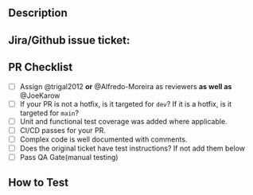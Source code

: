 ## Description

<!-- Describe your changes here -->

## Jira/Github issue ticket:
<!-- add the URL to the associated Jira (if internal) or Github issue here -->

## PR Checklist

<!-- Please validate your changes with the checklist below before marking for code review. -->

- [ ] Assign @trigal2012 **or** @Alfredo-Moreira as reviewers **as well as** @JoeKarow
- [ ] If your PR is not a hotfix, is it targeted for `dev`? If it is a hotfix, is it targeted for `main`?
- [ ] Unit and functional test coverage was added where applicable.
- [ ] CI/CD passes for your PR.
- [ ] Complex code is well documented with comments.
- [ ] Does the original ticket have test instructions? If not add them below
- [ ] Pass QA Gate(manual testing)

## How to Test

<!-- Provide instructions for how to test/validate the changes. -->
